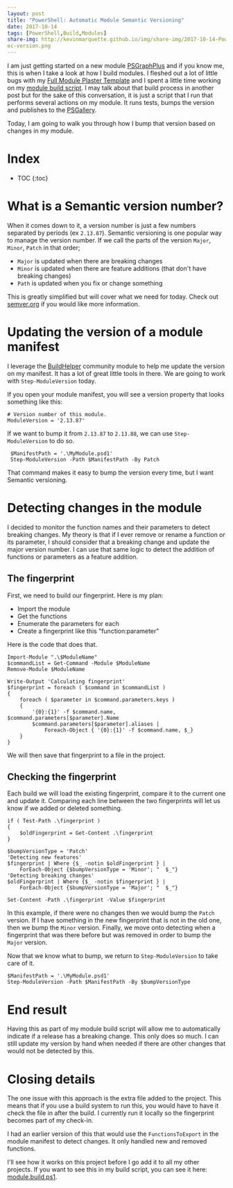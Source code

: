 ```yaml
---
layout: post
title: "PowerShell: Automatic Module Semantic Versioning"
date: 2017-10-14
tags: [PowerShell,Build,Modules]
share-img: http://kevinmarquette.github.io/img/share-img/2017-10-14-Powershell-module-semant
ec-version.png
---
```


I am just getting started on a new module [PSGraphPlus](https://github.com/KevinMarquette/PSGraphPlus) and if you know me, this is when I take a look at how I build modules. I fleshed out a lot of little bugs with my [Full Module Plaster Template](https://github.com/KevinMarquette/PlasterTemplates) and I spent a little time working on my [module build script](https://github.com/KevinMarquette/PSGraphPlus/blob/master/module.build.ps1). I may talk about that build process in another post but for the sake of this conversation, it is just a script that I run that performs several actions on my module. It runs tests, bumps the version and publishes to the [PSGallery](https://www.powershellgallery.com/).

Today, I am going to walk you through how I bump that version based on changes in my module.

<!--more-->

# Index

* TOC
{:toc}

# What is a Semantic version number?

When it comes down to it, a version number is just a few numbers separated by periods (ex `2.13.87`). Semantic versioning is one popular way to manage the version number. If we call the parts of the version `Major`, `Minor`, `Patch` in that order;

* `Major` is updated when there are breaking changes
* `Minor` is updated when there are feature additions (that don't have breaking changes)
* `Path` is updated when you fix or change something

This is greatly simplified but will cover what we need for today. Check out [semver.org](http://semver.org/) if you would like more information.

# Updating the version of a module manifest

I leverage the [BuildHelper](https://github.com/RamblingCookieMonster/BuildHelpers) community module to help me update the version on my manifest. It has a lot of great little tools in there. We are going to work with `Step-ModuleVersion` today.

If you open your module manifest, you will see a version property that looks something like this:

    # Version number of this module.
    ModuleVersion = '2.13.87'

If we want to bump it from `2.13.87` to `2.13.88`, we can use `Step-ModuleVersion` to do so.

     $ManifestPath = '.\MyModule.psd1'
     Step-ModuleVersion -Path $ManifestPath -By Patch

That command makes it easy to bump the version every time, but I want Semantic versioning.

# Detecting changes in the module

I decided to monitor the function names and their parameters to detect breaking changes. My theory is that if I ever remove or rename a function or its parameter, I should consider that a breaking change and update the major version number. I can use that same logic to detect the addition of functions or parameters as a feature addition.

## The fingerprint

First, we need to build our fingerprint. Here is my plan:

* Import the module
* Get the functions
* Enumerate the parameters for each
* Create a fingerprint like this "function:parameter"

Here is the code that does that.

    Import-Module ".\$ModuleName"
    $commandList = Get-Command -Module $ModuleName
    Remove-Module $ModuleName

    Write-Output 'Calculating fingerprint'
    $fingerprint = foreach ( $command in $commandList )
    {
        foreach ( $parameter in $command.parameters.keys )
        {
            '{0}:{1}' -f $command.name, $command.parameters[$parameter].Name
            $command.parameters[$parameter].aliases | 
                Foreach-Object { '{0}:{1}' -f $command.name, $_}
        }
    }

We will then save that fingerprint to a file in the project.

## Checking the fingerprint

Each build we will load the existing fingerprint, compare it to the current one and update it. Comparing each line between the two fingerprints will let us know if we added or deleted something.

    if ( Test-Path .\fingerprint )
    {
        $oldFingerprint = Get-Content .\fingerprint
    }

    $bumpVersionType = 'Patch'
    'Detecting new features'
    $fingerprint | Where {$_ -notin $oldFingerprint } | 
        ForEach-Object {$bumpVersionType = 'Minor'; "  $_"}
    'Detecting breaking changes'
    $oldFingerprint | Where {$_ -notin $fingerprint } | 
        ForEach-Object {$bumpVersionType = 'Major'; "  $_"}

    Set-Content -Path .\fingerprint -Value $fingerprint

In this example, if there were no changes then we would bump the `Patch` version. If I have something in the new fingerprint that is not in the old one, then we bump the `Minor` version. Finally, we move onto detecting when a fingerprint that was there before but was removed in order to bump the `Major` version.

Now that we know what to bump, we return to `Step-ModuleVersion` to take care of it.

    $ManifestPath = '.\MyModule.psd1'
    Step-ModuleVersion -Path $ManifestPath -By $bumpVersionType

# End result

Having this as part of my module build script will allow me to automatically indicate if a release has a breaking change. This only does so much. I can still update my version by hand when needed if there are other changes that would not be detected by this.

# Closing details

The one issue with this approach is the extra file added to the project. This means that if you use a build system to run this, you would have to have it check the file in after the build. I currently run it locally so the fingerprint becomes part of my check-in.

I had an earlier version of this that would use the `FunctionsToExport` in the module manifest to detect changes. It only handled new and removed functions.

I'll see how it works on this project before I go add it to all my other projects. If you want to see this in my build script, you can see it here: [module.build.ps1](https://github.com/KevinMarquette/PSGraphPlus/blob/master/module.build.ps1).
